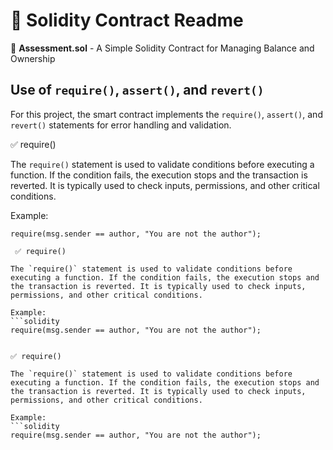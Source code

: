 # 🚀 Solidity Contract Readme

📄 **Assessment.sol** - A Simple Solidity Contract for Managing Balance and Ownership

## Use of `require()`, `assert()`, and `revert()`

For this project, the smart contract implements the `require()`, `assert()`, and `revert()` statements for error handling and validation.

✅ require()

The `require()` statement is used to validate conditions before executing a function. If the condition fails, the execution stops and the transaction is reverted. It is typically used to check inputs, permissions, and other critical conditions.

Example:
```solidity
require(msg.sender == author, "You are not the author");

 ✅ require()

The `require()` statement is used to validate conditions before executing a function. If the condition fails, the execution stops and the transaction is reverted. It is typically used to check inputs, permissions, and other critical conditions.

Example:
```solidity
require(msg.sender == author, "You are not the author");


✅ require()

The `require()` statement is used to validate conditions before executing a function. If the condition fails, the execution stops and the transaction is reverted. It is typically used to check inputs, permissions, and other critical conditions.

Example:
```solidity
require(msg.sender == author, "You are not the author");
